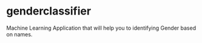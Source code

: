 # genderclassifier
Machine Learning Application that will help you to identifying Gender based on names.
